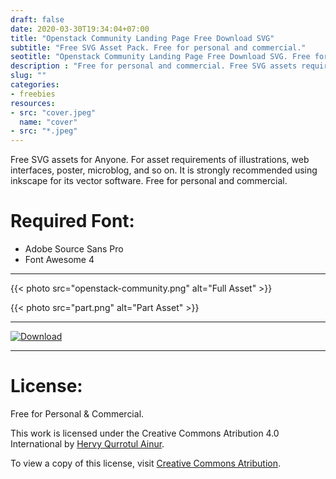 ```yaml
---
draft: false
date: 2020-03-30T19:34:04+07:00
title: "Openstack Community Landing Page Free Download SVG"
subtitle: "Free SVG Asset Pack. Free for personal and commercial."
seotitle: "Openstack Community Landing Page Free Download SVG. Free for personal and commercial."
description : "Free for personal and commercial. Free SVG assets requirements of illustrations, web interfaces, poster, microblog, and so on. Strongly recommended using Inkscape Vector Software."
slug: ""
categories:
- freebies
resources:
- src: "cover.jpeg"
  name: "cover"
- src: "*.jpeg"
---
```


Free SVG assets for Anyone. For asset requirements of illustrations, web interfaces, poster, microblog, and so on. It is strongly recommended using inkscape for its vector software. Free for personal and commercial.

# Required Font:

* Adobe Source Sans Pro
* Font Awesome 4

***

{{< photo src="openstack-community.png" alt="Full Asset" >}}

{{< photo src="part.png" alt="Part Asset" >}}

***

[![Download](/download.png)](https://gitlab.com/hervyqa/ilustrasi/-/raw/master/openstack-community/openstack-community.zip?inline=false)

***

# License:

Free for Personal & Commercial.

This work is licensed under the Creative Commons Atribution 4.0 International by [Hervy Qurrotul Ainur].

To view a copy of this license, visit [Creative Commons Atribution](https://creativecommons.org/licenses/by-/4.0/).


[Inkscape]:https://www.inkscape.org
[Gimp]:https://www.gimp.org

[GNOME.ID]:https://www.gnome.id
[BUKU CC-ID]:https://bit.ly/madewithccID
[Wikimedia]:https://www.wikkimedia.org/

[Behance]:https://www.b.net
[Dribbble]:https://www.dribbble.com

[AdobeStock]:https//www.stock.adobe.com
[123rf]:https//www.123rf.com
[Freepik]:https//www.freepik.com
[Dreamstime]:https//www.dreamstime.com
[Shutterstock]:https://submit.shutterstock.com/?ref=238649869

[Hervyqa]:https://hervyqa.com
[Hervy Qurrotul Ainur]:mailto:https://hervyqa.com
[Manjaro-X]:https://manjaro-x.id
[Inkporter]:https://github.com/raniaamina/inkporter
